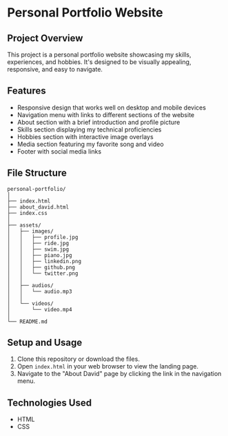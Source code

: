 # Personal Portfolio Website

## Project Overview
This project is a personal portfolio website showcasing my skills, experiences, and hobbies. It's designed to be visually appealing, responsive, and easy to navigate.

## Features
- Responsive design that works well on desktop and mobile devices
- Navigation menu with links to different sections of the website
- About section with a brief introduction and profile picture
- Skills section displaying my technical proficiencies
- Hobbies section with interactive image overlays
- Media section featuring my favorite song and video
- Footer with social media links

## File Structure
```
personal-portfolio/
│
├── index.html
├── about_david.html
├── index.css
│
├── assets/
│   ├── images/
│   │   ├── profile.jpg
│   │   ├── ride.jpg
│   │   ├── swim.jpg
│   │   ├── piano.jpg
│   │   ├── linkedin.png
│   │   ├── github.png
│   │   └── twitter.png
│   │
│   ├── audios/
│   │   └── audio.mp3
│   │
│   └── videos/
│       └── video.mp4
│
└── README.md
```

## Setup and Usage
1. Clone this repository or download the files.
2. Open `index.html` in your web browser to view the landing page.
3. Navigate to the "About David" page by clicking the link in the navigation menu.

## Technologies Used
- HTML
- CSS
